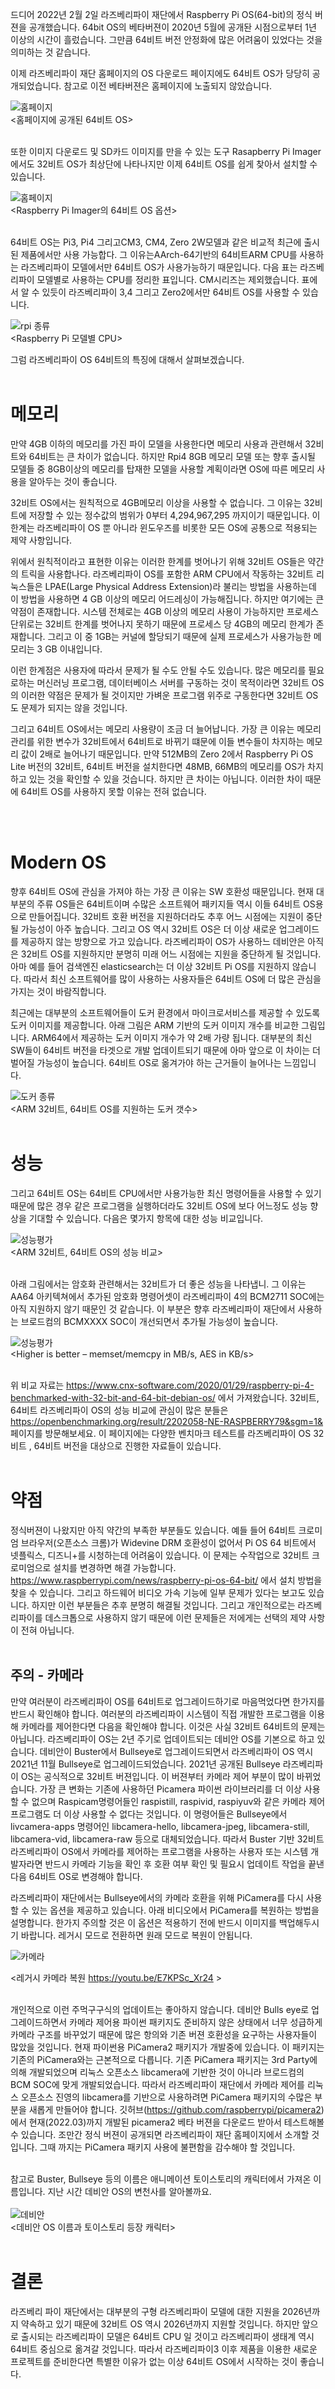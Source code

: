 드디어 2022년 2월 2일 라즈베리파이 재단에서 Raspberry Pi OS(64-bit)의 정식 버젼을 공개했습니다.
64bit OS의 베타버젼이 2020년 5월에 공개돤 시점으로부터 1년 이상의 시간이 흘렀습니다. 그만큼 64비트 버전 안정화에 많은 어려움이 있었다는 것을 의미하는 것 같습니다. 

이제 라즈베리파이 재단 홈페이지의 OS 다운로드 페이지에도 64비트 OS가 당당히 공개되었습니다. 참고로 이전 베타버젼은 홈페이지에 노출되지 않았습니다.


![홈페이지](../../tip_image/1-rpios64-1.png)
<br>
<홈페이지에 공개된 64비트 OS><br><br>

또한 이미지 다운로드 및 SD카드 이미지를 만을 수 있는 도구 Rasapberry Pi Imager 에서도  32비트 OS가 최상단에 나타나지만 이제 64비트 OS를 쉽게 찾아서 설치할 수 있습니다. 


![홈페이지](../../tip_image/1-rpios64-2.png)
<br>
<Raspberry Pi  Imager의 64비트 OS 옵션><br><br>

64비트 OS는 Pi3, Pi4 그리고CM3, CM4, Zero 2W모델과 같은 비교적 최근에 출시된 제품에서만 사용 가능합다. 그 이유는AArch-64기반의  64비트ARM CPU를 사용하는 라즈베리파이 모델에서만 64비트 OS가 사용가능하기 때문입니다.
다음 표는 라즈베리파이 모델별로 사용하는 CPU를 정리한 표입니다. CM시리즈는 제외했습니다. 표에서 알 수 있듯이 라즈베리파이  3,4 그리고 Zero2에서만 64비트 OS를 사용할 수 있습니다.

![rpi 종류](../../tip_image/1-rpios64-3.png)
<br>
<Raspberry Pi 모델별 CPU>

그럼 라즈베리파이 OS 64비트의 특징에 대해서 살펴보겠습니다.<br><br>

# 메모리

만약 4GB 이하의 메모리를 가진 파이 모델을 사용한다면 메모리 사용과 관련해서 32비트와 64비트는 큰 차이가 없습니다. 하지만 Rpi4 8GB 메모리 모델 또는 향후 출시될 모델들 중 8GB이상의 메모리를 탑재한 모델을 사용할 계획이라면 OS에 따른 메모리 사용을 알아두는 것이 좋습니다.

32비트 OS에서는  원칙적으로 4GB메모리 이상을 사용할 수 없습니다. 그 이유는 32비트에 저장할 수 있는 정수값의 범위가 0부터 4,294,967,295 까지이기 때문입니다. 이 한계는 라즈베리파이 OS 뿐 아니라 윈도우즈를 비롯한 모든 OS에 공통으로 적용되는 제약 사항입니다. 

위에서 원칙적이라고 표현한 이유는 이러한 한계를 벗어나기 위해 32비트 OS들은 약간의 트릭을 사용합나다.  라즈베리파이 OS를 포함한 ARM CPU에서 작동하는 32비트 리눅스들은 LPAE(Large Physical Address Extension)라 불리는 방법을 사용하는데  이 방법을 사용하면 4 GB 이상의 메모리 어드레싱이 가능해집니다.
하지만 여기에는 큰 약점이 존재합니다. 시스템 전체로는 4GB  이상의 메모리 사용이 가능하지만 프로세스 단위로는 32비트 한계를 벗어나지 못하기 때문에 프로세스 당 4GB의 메모리 한계가 존재합니다. 그리고 이 중 1GB는 커널에 할당되기 때문에 실제 프로세스가 사용가능한 메모리는 3 GB  이내입니다.

이런 한계점은 사용자에 따라서 문제가 될 수도 안될 수도 있습니다. 많은 메모리를 필요로하는 머신러닝 프로그램, 데이터베이스 서버를 구동하는 것이 목적이라면 32비트 OS의 이러한 약점은 문제가 될 것이지만 가벼운 프로그램 위주로 구동한다면 32비트 OS도 문제가 되지는 않을 것입니다.

그리고 64비트 OS에서는 메모리 사용량이 조금 더 늘어납니다. 가장 큰 이유는 메모리 관리를 위한 변수가 32비트에서 64비트로 바뀌기 떄문에 이들  변수들이 차지하는 메모리 값이 2배로 늘어나기 때문입니다. 
만약 512MB의 Zero 2에서 Raspberry Pi OS Lite 버전의 32비트, 64비트 버전을 설치한다면 48MB, 66MB의 메모리를  OS가 차지하고 있는 것을 확인할 수 있을 것습니다.  하지만 큰 차이는 아닙니다. 이러한 차이 때문에 64비트 OS를 사용하지 못할 이유는 전혀 없습니다.

<br><br>

# Modern OS

향후 64비트 OS에 관심을 가져야 하는 가장 큰 이유는 SW 호환성 때문입니다. 현재 대부분의 주류 OS들은 64비트이며 수많은 소프트웨어 패키지들 역시 이들 64비트  OS용으로 만들어집니다. 32비트 호환 버전을 지원하더라도 추후 어느 시점에는 지원이 중단될 가능성이 아주 높습니다. 그리고 OS 역시 32비트 OS은 더 이상 새로운 업그레이드를 제공하지 않는 방향으로 가고 있습니다.  라즈베리파이 OS가 사용하느 데비안은 아직은 32비트 OS를 지원하지만 분명히 미래 어느 시점에는 지원을 중단하게 될 것입니다. 아마 예를 들어 검색엔진 elasticsearch는 더 이상 32비트 Pi OS를 지원하지 않습니다. 따라서 최신 소프트웨어를 많이 사용하는 사용자들은 64비트 OS에 더 많은 관심을 가지는 것이 바람직합니다.

최근에는 대부분의 소프트웨어들이 도커 환경에서 마이크로서비스를 제공할 수 있도록 도커 이미지를 제공합니다. 아래 그림은 ARM 기반의 도커 이미지 개수를 비교한 그림입니다. ARM64에서 제공하는 도커 이미지 개수가 약 2배 가량 됩니다. 대부분의 최신 SW들이 64비트 버전을 타겟으로 개발 업데이트되기 때문에 아마 앞으로 이 차이는 더 벌어질 가능성이 높습니다. 64비트 OS로 옮겨가야 하는 근거들이 늘어나는 느낌입니다.

![도커 종류](../../tip_image/1-rpios64-4.png)
<br>
<ARM 32비트, 64비트 OS를 지원하는 도커 갯수><br><br>

# 성능

그리고 64비트 OS는 64비트 CPU에서만 사용가능한 최신 명령어들을 사용할 수 있기 때문에 많은 경우 같은 프로그램을 실행하더라도 32비트 OS에 보다 어느정도 성능 향상을 기대할 수 있습니다. 다음은 몇가지 항목에 대한 성능 비교입니다.

![성능평가](../../tip_image/1-rpios64-5.png)
<br>
<ARM 32비트, 64비트 OS의 성능 비교><br><br>

아래 그림에서는 암호화 관련해서는 32비트가 더 좋은 성능을 나타냅니. 그 이유는 AA64 아키텍쳐에서 추가된 암호화 명령어셋이 라즈베리파이 4의 BCM2711 SOC에는 아직 지원하지 않기 때문인 것 같습니다.  이 부분은 향후 라즈베리파이 재단에서 사용하는 브로드컴의 BCMXXXX SOC이 개선되면서 추가될 가능성이 높습니다.

![성능평가](../../tip_image/1-rpios64-6.png)
<br>
<Higher is better – memset/memcpy in MB/s, AES in KB/s><br><br>

위 비교 자료는 https://www.cnx-software.com/2020/01/29/raspberry-pi-4-benchmarked-with-32-bit-and-64-bit-debian-os/ 에서 가져왔습니다.
32비트, 64비트 라즈베리파이 OS의 성능 비교에 관심이 많은 분들은 https://openbenchmarking.org/result/2202058-NE-RASPBERRY79&sgm=1& 페이지를 방문해보세요. 이 페이지에는 다양한 벤치마크 테스트를 라즈베리파이 OS 32비트 , 64비트 버전을 대상으로 진행한 자료들이 있습니다.<br><br>

# 약점

정식버젼이 나왔지만 아직 약간의 부족한 부분들도 있습니다. 
예들 들어 64비트 크로미엄 브라우저(오픈소스 크롬)가 Widevine DRM 호환성이 없어서 Pi OS 64 비트에서 넷플릭스, 디즈니+를 시청하는데 어려움이 있습니다.  이 문제는 수작업으로 32비트 크로미엄으로 설치를 변경하면 해결 가능합니다. https://www.raspberrypi.com/news/raspberry-pi-os-64-bit/ 에서 설치 방법을 찾을 수 있습니다.
그리고 하드웨어 비디오 가속 기능에 일부 문제가 있다는 보고도 있습니다. 하지만 이런 부분들은 추후 분명히 해결될 것입니다. 그리고 개인적으로는 라즈베리파이를 데스크톱으로 사용하지 않기 때문에 이런 문제들은 저에게는 선택의 제약 사항이 전혀 아닙니다. <br><br>

## 주의 - 카메라
만약 여러분이 라즈베리파이 OS를 64비트로 업그레이드하기로 마음먹었다면 한가지를 반드시 확인해야 합니다. 여러분의 라즈베리파이 시스템이 직접 개발한 프로그램을 이용해 카메라를 제어한다면 다음을 확인해야 합니다. 이것은 사실 32비트 64비트의 문제는 아닙니다. 라즈베리파이 OS는 2년 주기로 업데이트되는 데비안 OS를 기본으로 하고 있습니다. 데비안이 Buster에서 Bullseye로 업그레이드되면서 라즈베리파이 OS 역시 2021년 11월 Bullseye로 업그레이드되었습니다. 2021년 공개된 Bullseye 라즈베리파이 OS는 공식적으로 32비트 버젼입니다. 이 버젼부터 카메라 제어 부분이 많이 바뀌었습니다. 가장 큰 변화는 기존에 사용하던 Picamera 파이썬 라이브러리를 더 이상 사용할 수 없으며 Raspicam명령어들인  raspistill, raspivid, raspiyuv와 같은 카메라 제어 프로그램도 더 이상 사용할 수 없다는 것입니다. 이 명령어들은 Bullseye에서 livcamera-apps 명령어인 libcamera-hello, libcamera-jpeg,  libcamera-still, libcamera-vid, libcamera-raw 등으로 대체되었습니다. 따라서 Buster 기반 32비트 라즈베리파이 OS에서 카메라를 제어하는 프로그램을 사용하는 사용자 또는 시스템 개발자라면 반드시 카메라 기능을 확인 후 호환 여부 확인 및 필요시 업데이트 작업을 끝낸 다음 64비트 OS로 변경해야 합니다.

라즈베리파이 재단에서는 Bullseye에서의 카메라 호환을 위해 PiCamera를 다시 사용할 수 있는 옵션을 제공하고 있습니다. 아래 비디오에서 PiCamera를 복원하는 방법을 설명합니다. 한가지 주의할 것은 이 옵션은 적용하기 전에 반드시 이미지를 백업해두시기 바랍니다. 레거시 모드로 전환하면 원래 모드로 복원이 안됩니다.  

![카메라](../../tip_image/1-rpios64-8.png)

<레거시 카메라 복원 https://youtu.be/E7KPSc_Xr24 ><br><br>

개인적으로 이런 주먹구구식의 업데이트는 좋아하지 않습니다. 데비안 Bulls eye로 업그레이드하면서 카메라 제어용 파이썬 패키지도 준비하지 않은 상태에서 너무 성급하게 카메라 구조를 바꾸었기 때문에 많은 항의와 기존 버젼 호환성을 요구하는 사용자들이 많았을 것입니다. 현재 파이썬용 PiCamera2 패키지가 개발중에 있습니다. 이 패키지는 기존의 PiCamera와는 근본적으로 다릅니다. 기존 PiCamera 패키지는 3rd Party에 의해 개발되었으며 리눅스 오픈소스 libcamera에 기반한 것이 아니라 브로드컴의 BCM SOC에 맞게 개발되었습니다. 따라서 라즈베리파이 재단에서 카메라 제어를 리눅스 오픈소스 진영의 libcamera를 기반으로 사용하려면 PiCamera 패키지의 수많은 부분을 새롭게 만들어야 합니다. 깃허브(https://github.com/raspberrypi/picamera2)에서 현재(2022.03)까지 개발된 picamera2 베타 버젼을 다운로드 받아서 테스트해볼 수 있습니다. 조만간 정식 버젼이 공개되면 라즈베리파이 재단 홈페이지에서 소개할 것입니다. 그때 까지는 PiCamera 패키지 사용에 불편함을 감수해야 할 것입니다. 
<br><br>


참고로 Buster, Bullseye  등의 이름은 애니메이션 토이스토리의 캐릭터에서 가져온 이름입니다. 지난 시간 데비안 OS의 변천사를 알아볼까요.<br><br>
![데비안](../../tip_image/1-rpios64-7.png)
<br>
<데비안 OS 이름과 토이스토리 등장 캐릭터><br><br>

# 결론
라즈베리 파이 재단에서는 대부분의 구형 라즈베리파이 모델에 대한 지원을 2026년까지 약속하고 있기 때문에 32비트 OS 역시 2026년까지 지원할 것입니다. 하지만  앞으로 출시되는 라즈베리파이 모델은 64비트 CPU 일 것이고 라즈베리파이 생태계 역시 64비트 중심으로 옮겨갈 것입니다.
따라서 라즈베리파이3 이후 제품을 이용한 새로운 프로젝트를 준비한다면 특별한 이유가 없는 이상 64비트 OS에서 시작하는 것이 좋습니다. 
